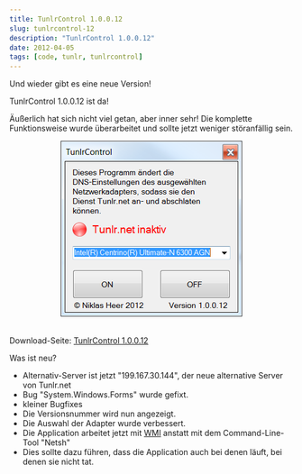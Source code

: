 ```yaml
---
title: TunlrControl 1.0.0.12
slug: tunlrcontrol-12
description: "TunlrControl 1.0.0.12"
date: 2012-04-05
tags: [code, tunlr, tunlrcontrol]
---
```


Und wieder gibt es eine neue Version!

TunlrControl 1.0.0.12 ist da!

Äußerlich hat sich nicht viel getan, aber inner sehr! Die komplette
Funktionsweise wurde überarbeitet und sollte jetzt
weniger störanfällig sein.

<center>
	<a href="/assets/images/2012-04-05/tunlrControl-1.0.0.12.png"><img src="/assets/images/2012-04-05/tunlrControl-1.0.0.12.png" alt=""></a>
</center>
 

Download-Seite: [TunlrControl 1.0.0.12](http://wedevelop.de/software/tunlrControl/publish.htm)


Was ist neu?

* Alternativ-Server ist jetzt "199.167.30.144", der neue alternative
Server von Tunlr.net
* Bug "System.Windows.Forms" wurde gefixt.
* kleiner Bugfixes
* Die Versionsnummer wird nun angezeigt.
* Die Auswahl der Adapter wurde verbessert.
* Die Application arbeitet jetzt mit [WMI](http://www.microsoft.com/germany/technet/datenbank/articles/600682.mspx) anstatt mit dem Command-Line-Tool "Netsh"
* Dies sollte dazu führen, dass die Application auch bei denen läuft,
bei denen sie nicht tat.
